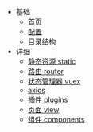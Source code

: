 * 基础
    * [首页](/)
    * [配置](config.md)
    * [目录结构](catalog.md)
* 详细
    * [静态资源 static](/static/)
    * [路由 router](/router/)
    * [状态管理器 vuex](/vuex/)
    * [axios](/axios/)
    * [插件 plugins](/plugins/)
    * [页面 view](/pages/)
    * [组件 components](/components/)
